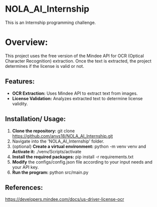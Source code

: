 # NOLA_AI_Internship
This is an Internship programming challenge.

# Overview:
This project uses the free version of the Mindee API for OCR (Optical Character Recognition) extraction. Once the text is extracted, the project determines if the license is valid or not.

## Features:

- **OCR Extraction:** Uses Mindee API to extract text from images.
- **License Validation:** Analyzes extracted text to determine license validity.

## Installation/ Usage:

1. **Clone the repository:** git clone https://github.com/anvs18/NOLA_AI_Internship.git
2. Navigate into the 'NOLA_AI_Internship' folder.
3. (optional) **Create a virtual environment:** python -m venv venv
   and **Activate it:** ./venv/Scripts/activate
4. **Install the required packages:** pip install -r requirements.txt
5. **Modify** the configs/config.json file according to your input needs and your API key.
6. **Run the program:** python src/main.py

## References:
https://developers.mindee.com/docs/us-driver-license-ocr
